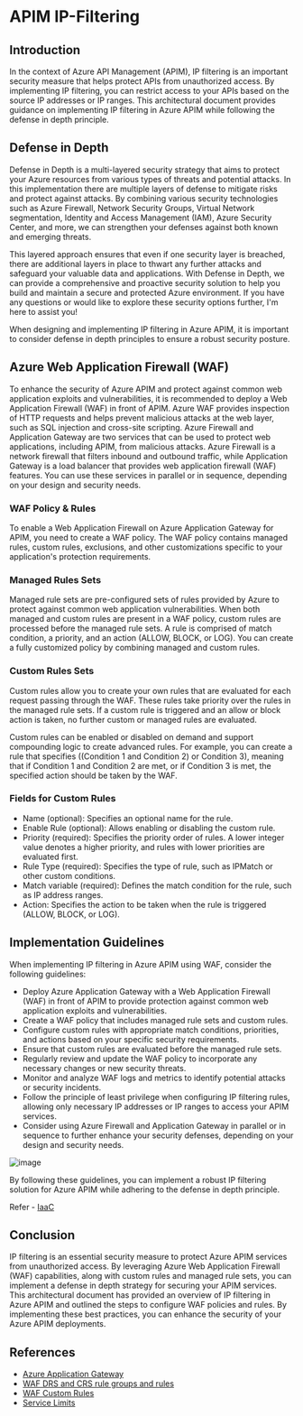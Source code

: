 
# APIM IP-Filtering

## Introduction
In the context of Azure API Management (APIM), IP filtering is an important security measure that helps protect APIs from unauthorized access. By implementing IP filtering, you can restrict access to your APIs based on the source IP addresses or IP ranges. This architectural document provides guidance on implementing IP filtering in Azure APIM while following the defense in depth principle.

## Defense in Depth
Defense in Depth is a multi-layered security strategy that aims to protect your Azure resources from various types of threats and potential attacks. In this implementation there are multiple layers of defense to mitigate risks and protect against attacks. By combining various security technologies such as Azure Firewall, Network Security Groups, Virtual Network segmentation, Identity and Access Management (IAM), Azure Security Center, and more, we can strengthen your defenses against both known and emerging threats. 

This layered approach ensures that even if one security layer is breached, there are additional layers in place to thwart any further attacks and safeguard your valuable data and applications. With Defense in Depth, we can provide a comprehensive and proactive security solution to help you build and maintain a secure and protected Azure environment. If you have any questions or would like to explore these security options further, I'm here to assist you!

When designing and implementing IP filtering in Azure APIM, it is important to consider defense in depth principles to ensure a robust security posture.

## Azure Web Application Firewall (WAF)
To enhance the security of Azure APIM and protect against common web application exploits and vulnerabilities, it is recommended to deploy a Web Application Firewall (WAF) in front of APIM. Azure WAF provides inspection of HTTP requests and helps prevent malicious attacks at the web layer, such as SQL injection and cross-site scripting.
Azure Firewall and Application Gateway are two services that can be used to protect web applications, including APIM, from malicious attacks. Azure Firewall is a network firewall that filters inbound and outbound traffic, while Application Gateway is a load balancer that provides web application firewall (WAF) features. You can use these services in parallel or in sequence, depending on your design and security needs.

  ### WAF Policy & Rules
  To enable a Web Application Firewall on Azure Application Gateway for APIM, you need to create a WAF policy. The WAF policy contains managed rules, custom rules, exclusions, and other customizations specific to your application's protection requirements.

  ### Managed Rules Sets
  Managed rule sets are pre-configured sets of rules provided by Azure to protect against common web application vulnerabilities. When both managed and custom rules are present in a WAF policy, custom rules are processed before the managed rule sets. A rule is comprised of match condition, a priority, and an action (ALLOW, BLOCK, or LOG). You can create a fully customized policy by combining managed and custom rules.

  ### Custom Rules Sets
  Custom rules allow you to create your own rules that are evaluated for each request passing through the WAF. These rules take priority over the rules in the managed rule sets. If a custom rule is triggered and an allow or block action is taken, no further custom or managed rules are evaluated.

  Custom rules can be enabled or disabled on demand and support compounding logic to create advanced rules. For example, you can create a rule that specifies ((Condition 1 and Condition 2) or Condition 3), meaning that if Condition 1 and Condition 2 are met, or if Condition 3 is met, the specified action should be taken by the WAF.

  ### Fields for Custom Rules
  - Name (optional): Specifies an optional name for the rule.
  - Enable Rule (optional): Allows enabling or disabling the custom rule.
  - Priority (required): Specifies the priority order of rules. A lower integer value denotes a higher priority, and rules with lower priorities are evaluated first.
  - Rule Type (required): Specifies the type of rule, such as IPMatch or other custom conditions.
  - Match variable (required): Defines the match condition for the rule, such as IP address ranges.
  - Action: Specifies the action to be taken when the rule is triggered (ALLOW, BLOCK, or LOG).

## Implementation Guidelines

When implementing IP filtering in Azure APIM using WAF, consider the following guidelines:
  - Deploy Azure Application Gateway with a Web Application Firewall (WAF) in front of APIM to provide protection against common web application exploits and vulnerabilities.
  - Create a WAF policy that includes managed rule sets and custom rules.
  - Configure custom rules with appropriate match conditions, priorities, and actions based on your specific security requirements.
  - Ensure that custom rules are evaluated before the managed rule sets.
  - Regularly review and update the WAF policy to incorporate any necessary changes or new security threats.
  - Monitor and analyze WAF logs and metrics to identify potential attacks or security incidents.
  - Follow the principle of least privilege when configuring IP filtering rules, allowing only necessary IP addresses or IP ranges to access your APIM services.
  - Consider using Azure Firewall and Application Gateway in parallel or in sequence to further enhance your security defenses, depending on your design and security needs.

![image](https://github.com/saurabh7ar/Demos/assets/132929888/2f67b637-9bc6-4146-88b1-df5b582bc102)


By following these guidelines, you can implement a robust IP filtering solution for Azure APIM while adhering to the defense in depth principle.

Refer - [IaaC](https://github.com/Azure/azure-quickstart-templates/tree/master/demos/ag-docs-qs)

## Conclusion
IP filtering is an essential security measure to protect Azure APIM services from unauthorized access. By leveraging Azure Web Application Firewall (WAF) capabilities, along with custom rules and managed rule sets, you can implement a defense in depth strategy for securing your APIM services. This architectural document has provided an overview of IP filtering in Azure APIM and outlined the steps to configure WAF policies and rules. By implementing these best practices, you can enhance the security of your Azure APIM deployments.

## References

 - [Azure Application Gateway](https://learn.microsoft.com/en-us/azure/web-application-firewall/ag/ag-overview)
 - [WAF DRS and CRS rule groups and rules](https://learn.microsoft.com/en-us/azure/web-application-firewall/ag/application-gateway-crs-rulegroups-rules?tabs=drs21)
 - [WAF Custom Rules](https://learn.microsoft.com/en-us/azure/web-application-firewall/ag/custom-waf-rules-overview)
 - [Service Limits](https://learn.microsoft.com/en-us/azure/azure-resource-manager/management/azure-subscription-service-limits#application-gateway-limits)
